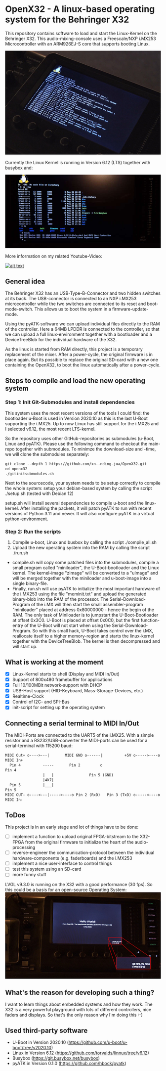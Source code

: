 # OpenX32 - A linux-based operating system for the Behringer X32

This repository contains software to load and start the Linux-Kernel on the Behringer X32. This audio-mixing-console uses a Freescale/NXP i.MX253 Microcontroller with an ARM926EJ-S core that supports booting Linux.

![alt_text](Documentation/openx32_1.jpg)

Currently the Linux Kernel is running in Version 6.12 (LTS) together with busybox and:

![alt_text](Documentation/openx32_2.jpg)

More information on my related Youtube-Video:

[![alt text](https://img.youtube.com/vi/6CfLC5xVy90/0.jpg)](https://www.youtube.com/watch?v=6CfLC5xVy90)

## General idea
The Behringer X32 has an USB-Type-B-Connector and two hidden switches at its back. The USB-connector is connected to an NXP i.MX253 microcontroller while the two switches are connected to its reset and boot-mode-switch. This allows us to boot the system in a firmware-update-mode.

Using the pyATK-software we can upload individual files directly to the RAM of the controller. Here a 64MB LPDDR is connected to the controller, so that we can upload a full linux-environment together with a bootloader and a DeviceTreeBlob for the individual hardware of the X32.

As the linux is started from RAM directly, this project is a temporary replacement of the mixer. After a power-cycle, the original firmware is in place again. But its possible to replace the original SD-card with a new one containing the OpenX32, to boot the linux automatically after a power-cycle.

## Steps to compile and load the new operating system

### Step 1: Init Git-Submodules and install dependencies
This system uses the most recent versions of the tools I could find: the bootloader u-Boot is used in Version 2020.10 as this is the last U-Boot supporting the i.MX25. Up to now Linux has still support for the i.MX25 and I selected v6.12, the most recent LTS-kernel.

So the repository uses other GitHub-repositories as submodules (u-Boot, Linux and pyATK). Please use the following command to checkout the main-repo together with submodules. To minimze the download-size and -time, we will clone the submodules separately:

```
git clone --depth 1 https://github.com/xn--nding-jua/OpenX32.git
cd openx32
./gitinitsubmodules.sh
```

Next to the sourcecode, your system needs to be setup correctly to compile the whole system: setup your debian-based system by calling the script ./setup.sh (tested with Debian 12)

setup.sh will install several dependencies to compile u-boot and the linux-kernel. After installing the packets, it will patch pyATK to run with recent versions of Python 3.11 and newer. It will also configure pyATK in a virtual python-environment.


### Step 2: Run the scripts

1. Compile u-boot, Linux and busbox by calling the script ./compile_all.sh
2. Upload the new operating system into the RAM by calling the script ./run.sh

* compile.sh will copy some patched files into the submodules, compile a small program called "miniloader", the U-Boot-bootloader and the Linux kernel. The kernel-image "zImage" will be converted to a "uImage" and will be merged together with the miniloader and u-boot-image into a single binary-file.
* Finally, run.sh will use pyATK to initialize the most important hardware of the i.MX253 using the file "meminit.txt" and upload the generated binary-blob into the RAM of the processor. The Serial-Download-Program of the i.MX will then start the small assembler-program "miniloader" placed at address 0x80000000 - hence the begin of the RAM. The only task of Miniloader is to jumpstart the U-Boot-Bootloader at offset 0x3C0. U-Boot is placed at offset 0x0C0, but the first function-entry of the U-Boot will not start when using the Serial-Download-Program. So with this small hack, U-Boot takes control over the i.MX, reallocate itself to a higher memory-region and starts the linux-kernel together with the DeviceTreeBlob. The kernel is then decompressed and will start up.

## What is working at the moment
* [x] Linux-Kernel starts to shell (Display and MIDI In/Out)
* [x] Support of 800x480 framebuffer for applications
* [x] Full 10/100MBit network-support with DHCP
* [x] USB-Host support (HID-Keyboard, Mass-Storage-Devices, etc.)
* [x] Realtime-Clock
* [x] Control of I2C- and SPI-Bus
* [x] init-script for setting up the operating system

## Connecting a serial terminal to MIDI In/Out
The MIDI-Ports are connected to the UART5 of the i.MX25. With a simple resistor and a RS232/USB-converter the MIDI-ports can be used for a serial-terminal with 115200 baud:

    MIDI Out+ o---->---|       MIDI GND o------|          +5V o----->----o MIDI In+
      Pin 4          -----       Pin 2         o                           Pin 4
                     |   |                Pin 5 (GND)
                     |4k7|
      Pin 5          |___|                                                 Pin 5
    MIDI OUT- o----<---|----->----o Pin 2 (RxD)   Pin 3 (TxD) o-----<----o MIDI In-

## ToDos
This project is in an early stage and lot of things have to be done:
* [ ] implement a function to upload original FPGA-bitstream to the X32-FPGA from the original firmware to initialize the heart of the audio-processing
* [ ] reverse-engineer the communication-protocol between the individual hardware-components (e.g. faderboards) and the i.MX253
* [ ] implement a nice user-interface to control things
* [ ] test this system using an SD-card
* [ ] more funny stuff

LVGL v9.3.0 is running on the X32 with a good performance (30 fps). So this could be a basis for an open-source Operating System:
![alt_text](Documentation/openx32_3.jpg)

## What's the reason for developing such a thing?
I want to learn things about embedded systems and how they work. The X32 is a very powerful playground with lots of different controllers, nice faders and displays. So that's the only reason why I'm doing this :-)

## Used third-party software
* U-Boot in Version 2020.10 (https://github.com/u-boot/u-boot/tree/v2020.10)
* Linux in Version 6.12 (https://github.com/torvalds/linnux/tree/v6.12)
* Busybox (https://git.busybox.net/busybox)
* pyATK in Version 0.1.0 (https://github.com/hbock/pyatk)
